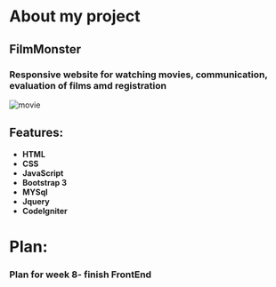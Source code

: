 # About my project
## FilmMonster 

### Responsive website for watching movies, communication, evaluation of films amd registration
<img alt="movie" src = "https://dcmp.org/images/learning_center/34/34-1.jpg">

## Features:
- **HTML**
- **CSS**
- **JavaScript**
- **Bootstrap 3**
- **MYSql**
- **Jquery**
- **CodeIgniter**

# Plan:
### Plan for week 8- finish FrontEnd
